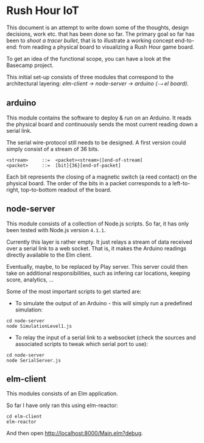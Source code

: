 
# Rush Hour IoT

This document is an attempt to write down some of the thoughts, design decisions, work etc. that has been done so far.
The primary goal so far has been to *shoot a tracer bullet*, that is to illustrate a working concept end-to-end: from reading a physical board to visualizing a Rush Hour game board.

To get an idea of the functional scope, you can have a look at the Basecamp project.

This initial set-up consists of three modules that correspond to the architectural layering:
*elm-client → node-server → arduino (⤏ el board)*.


## arduino

This module contains the software to deploy & run on an Arduino.
It reads the physical board and continuously sends the most current reading down a serial link.

The serial wire-protocol still needs to be designed.
A first version could simply consist of a stream of 36 bits.

```
<stream>     ::=  <packet><stream>|[end-of-stream]
<packet>     ::=  [bit]{36}[end-of-packet]
```

Each bit represents the closing of a magnetic switch (a reed contact) on the physical board.
The order of the bits in a packet corresponds to a left-to-right, top-to-bottom readout of the board.


## node-server

This module consists of a collection of Node.js scripts.
So far, it has only been tested with Node.js version `4.1.1`.

Currently this layer is rather empty.
It just relays a stream of data received over a serial link to a web socket.
That is, it makes the Arduino readings directly available to the Elm client.

Eventually, maybe, to be replaced by Play server.
This server could then take on additional responsibilities, such as infering car locations, keeping score, analytics, ...

Some of the most important scripts to get started are:

* To simulate the output of an Arduino - this will simply run a predefined simulation:

```
cd node-server
node SimulationLevel1.js
```

* To relay the input of a serial link to a websocket (check the sources and associated scripts to tweak which serial port to use):

```
cd node-server
node SerialServer.js
```


## elm-client

This modules consists of an Elm application.

So far I have only ran this using elm-reactor:

```
cd elm-client
elm-reactor
```

And then open [http://localhost:8000/Main.elm?debug](http://localhost:8000/Main.elm?debug).
